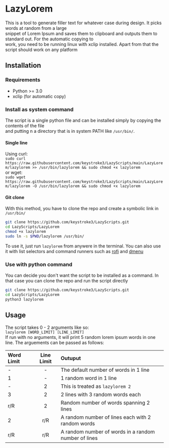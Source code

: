 # LazyLorem

This is a tool to generate filler text for whatever case during design. It picks words at random from a large  
snippet of Lorem Ipsum and saves them to clipboard and outputs them to standard out. For the automatic copying to  
work, you need to be running linux with xclip installed. Apart from that the script should work on any platform  

## Installation
### Requirements
* Python >= 3.0
* xclip (for automatic copy)


### Install as system command
The script is a single python file and can be installed simply by copying the contents of the file  
and putting n a directory that is in system PATH like `/usr/bin/`.

#### Single line
Using curl:  
`sudo curl https://raw.githubusercontent.com/keystroke3/LazyScripts/main/LazyLorem/lazylorem >> /usr/bin/lazylorem && sudo chmod +x lazylorem`  
or wget:  
`sudo wget https://raw.githubusercontent.com/keystroke3/LazyScripts/main/LazyLorem/lazylorem -O /usr/bin/lazylorem && sudo chmod +x lazylorem`

#### Git clone
With this method, you have to clone the repo and create a symbolic link in `/usr/bin/`
```bash
git clone https://github.com/keystroke3/LazyScripts.git
cd LazyScripts/LazyLorem
chmod +x lazylorem
sudo ln -s $PWD/lazylorem /usr/bin/
```
To use it, just run `lazylorem` from anywere in the terminal. You can also use it with list selectors and command runners such as [rofi](https://github.com/davatorium/rofi) and [dmenu](https://github.com/davatorium/rofi)
### Use with python command
You can decide you don't want the script to be installed as a command. In that case you can clone the repo and run the script directly
```bash
git clone https://github.com/keystroke3/LazyScripts.git
cd LazyScripts/LazyLorem
python3 lazylorem
```

## Usage
The script takes 0 - 2 arguments like so:   
`lazylorem [WORD_LIMIT] [LINE_LIMIT]`  
If run with no arguments, it will print 5 random lorem ipsum words in one line. The arguements can be passed as follows:

| Word Limit     | Line Limit     | Outuput     |
| :------------- | :----------: | :----------- |
|  - |  - | The default number of words in 1 line    |
| 1   | - | 1 random word in 1 line |
| -   | 2 | This is treated as  `lazylorem 2` |
| 3   | 2 | 2 lines with 3 random words each |
| r/R   | 2 | Random number of words spanning 2 lines |
| 2   | r/R | A random number of lines each with 2 random words |
| r/R   | r/R | A random number of words in a random number of lines |

